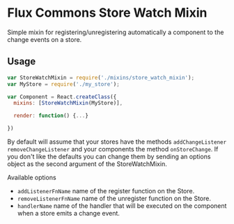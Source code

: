 # Flux Commons Store Watch Mixin

Simple mixin for registering/unregistering automatically a component to the
change events on a store.

## Usage

```js
var StoreWatchMixin = require('./mixins/store_watch_mixin');
var MyStore = require('./my_store');

var Component = React.createClass({
  mixins: [StoreWatchMixin(MyStore)],

  render: function() {...}

})
```
By default will assume that your stores have the methods `addChangeListener` `removeChangeListener` and your components the method `onStoreChange`.
If you don't like the defaults you can change them by sending an options
object as the second argument of the StoreWatchMixin.

Available options

- `addListenerFnName` name of the register function on the Store.
- `removeListenerFnName` name of the unregister function on the Store.
- `handlerName` name of the handler that will be executed on the component when
a store emits a change event.
